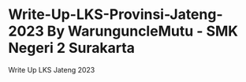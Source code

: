 # Write-Up-LKS-Provinsi-Jateng-2023 By WarunguncleMutu - SMK Negeri 2 Surakarta
Write Up LKS Jateng 2023
